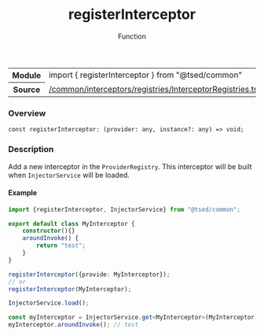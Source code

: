 
<header class="symbol-info-header"><h1 id="registerinterceptor">registerInterceptor</h1><label class="symbol-info-type-label function">Function</label></header>
<!-- summary -->
<section class="symbol-info"><table class="is-full-width"><tbody><tr><th>Module</th><td><div class="lang-typescript"><span class="token keyword">import</span> { registerInterceptor }&nbsp;<span class="token keyword">from</span>&nbsp;<span class="token string">"@tsed/common"</span></div></td></tr><tr><th>Source</th><td><a href="https://github.com/Romakita/ts-express-decorators/blob/v4.15.0/src//common/interceptors/registries/InterceptorRegistries.ts#L0-L0">/common/interceptors/registries/InterceptorRegistries.ts</a></td></tr></tbody></table></section>
<!-- overview -->


### Overview


<pre><code class="typescript-lang "><span class="token keyword">const</span> registerInterceptor<span class="token punctuation">:</span> <span class="token punctuation">(</span>provider<span class="token punctuation">:</span> <span class="token keyword">any</span><span class="token punctuation">,</span> instance?<span class="token punctuation">:</span> <span class="token keyword">any</span><span class="token punctuation">)</span> => <span class="token keyword">void</span><span class="token punctuation">;</span></code></pre>


<!-- Parameters -->

<!-- Description -->


### Description

Add a new interceptor in the `ProviderRegistry`. This interceptor will be built when `InjectorService` will be loaded.

#### Example

```typescript
import {registerInterceptor, InjectorService} from "@tsed/common";

export default class MyInterceptor {
    constructor(){}
    aroundInvoke() {
        return "test";
    }
}

registerInterceptor({provide: MyInterceptor});
// or
registerInterceptor(MyInterceptor);

InjectorService.load();

const myInterceptor = InjectorService.get<MyInterceptor>(MyInterceptor);
myInterceptor.aroundInvoke(); // test
```

<!-- Members -->

